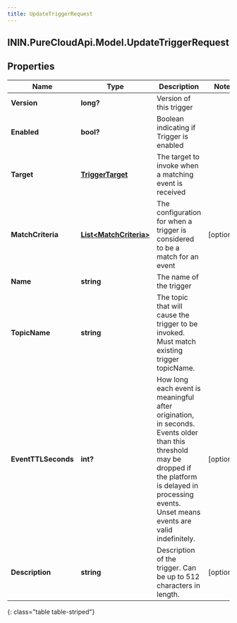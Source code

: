 ```yaml
---
title: UpdateTriggerRequest
---
```

## ININ.PureCloudApi.Model.UpdateTriggerRequest

## Properties

|Name | Type | Description | Notes|
|------------ | ------------- | ------------- | -------------|
| **Version** | **long?** | Version of this trigger | |
| **Enabled** | **bool?** | Boolean indicating if Trigger is enabled | |
| **Target** | [**TriggerTarget**](TriggerTarget.html) | The target to invoke when a matching event is received | |
| **MatchCriteria** | [**List&lt;MatchCriteria&gt;**](MatchCriteria.html) | The configuration for when a trigger is considered to be a match for an event | [optional] |
| **Name** | **string** | The name of the trigger | |
| **TopicName** | **string** | The topic that will cause the trigger to be invoked. Must match existing trigger topicName. | |
| **EventTTLSeconds** | **int?** | How long each event is meaningful after origination, in seconds. Events older than this threshold may be dropped if the platform is delayed in processing events. Unset means events are valid indefinitely. | [optional] |
| **Description** | **string** | Description of the trigger. Can be up to 512 characters in length. | [optional] |
{: class="table table-striped"}


